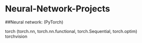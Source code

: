 # Neural-Network-Projects

##Neural network: (PyTorch)

torch (torch.nn, torch.nn.functional, torch.Sequential, torch.optim)
torchvision
